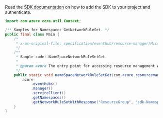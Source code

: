 Read the [SDK documentation](https://github.com/Azure/azure-sdk-for-java/blob/azure-resourcemanager_2.13.0/sdk/resourcemanager/azure-resourcemanager/README.md) on how to add the SDK to your project and authenticate.

```java
import com.azure.core.util.Context;

/** Samples for Namespaces GetNetworkRuleSet. */
public final class Main {
    /*
     * x-ms-original-file: specification/eventhub/resource-manager/Microsoft.EventHub/stable/2021-11-01/examples/NameSpaces/VirtualNetworkRule/EHNetworkRuleSetGet.json
     */
    /**
     * Sample code: NameSpaceNetworkRuleSetGet.
     *
     * @param azure The entry point for accessing resource management APIs in Azure.
     */
    public static void nameSpaceNetworkRuleSetGet(com.azure.resourcemanager.AzureResourceManager azure) {
        azure
            .eventHubs()
            .manager()
            .serviceClient()
            .getNamespaces()
            .getNetworkRuleSetWithResponse("ResourceGroup", "sdk-Namespace-6019", Context.NONE);
    }
}
```
